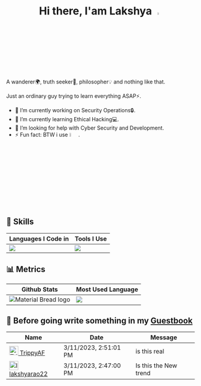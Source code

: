 <h1 align=center>Hi there, I'am Lakshya <img src="https://media.giphy.com/media/hvRJCLFzcasrR4ia7z/giphy.gif" width="4%"></h1>
A wanderer🌍, truth seeker🎩, philosopher💡 and nothing like that.

Just an ordinary guy trying to learn everything ASAP⚡.

- 🔭 I’m currently working on Security Operations🔒.
- 🌱 I’m currently learning Ethical Hacking💻.
- 🤔 I’m looking for help with Cyber Security and Development.
- ⚡ Fun fact: BTW i use <img src="https://img.shields.io/badge/Arch_Linux-1793D1?style=flat&logo=arch-linux&logoColor=white" height = 5%>.

## 🤹 Skills

|Languages I Code in | Tools I Use |
|---|---|
|<img src="https://skillicons.dev/icons?i=flutter,dart,c,py,bash,html,css,js,md,cpp,rust,kotlin,arduino,sqlite,mysql,lua,regex,ts,nginx,nodejs&perline=5" /> | <img src="https://skillicons.dev/icons?i=git,linux,bsd,aws,gcp,raspberrypi,nginx,neovim,androidstudio,vscode,figma,materialui,ps,pr,ai,xd,ae,unreal,blender,svg&perline=5" /> |

## 📊 Metrics
| Github Stats | Most Used Language |
|---|---|
| <img src="https://github-readme-stats.vercel.app/api?username=lakshyarao22&show_icons=true&theme=transparent&layout=compact&hide_border=true" alt="Material Bread logo"> | <img src="https://github-readme-stats.vercel.app/api/top-langs/?username=lakshyarao22&theme=transparent&layout=compact&hide_border=true"> |

## 📖 Before going write something in my [Guestbook](https://github.com/lakshyarao22/lakshyarao22/issues/1#issuecomment-new)
<!-- Guestbook -->
| Name | Date | Message |
|---|---|---|
| <a href="https://github.com/TrippyAF"><img width="24" src="https://avatars.githubusercontent.com/u/68512275?s=24&v=4" alt="TrippyAF" /> TrippyAF</a> |3/11/2023, 2:51:01 PM|is this real|
| <a href="https://github.com/lakshyarao22"><img width="24" src="https://avatars.githubusercontent.com/u/5268175?s=24&u=d1a475ea1cf11af847c2466d85078a2490166ae1&v=4" alt="lakshyarao22" /> lakshyarao22</a> |3/11/2023, 2:47:00 PM|Is this the New trend|
<!-- /Guestbook -->
<!--
**lakshyarao22/lakshyarao22** is a ✨ _special_ ✨ repository because its `README.md` (this file) appears on your GitHub profile.

Here are some ideas to get you started:

- 🔭 I’m currently working on ...
- 🌱 I’m currently learning ...
- 👯 I’m looking to collaborate on ...
- 🤔 I’m looking for help with ...
- 💬 Ask me about ...
- 📫 How to reach me: ...
- 😄 Pronouns: ...
- ⚡ Fun fact: ...
-->
